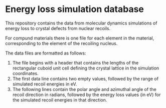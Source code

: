 Energy loss simulation database
===============================

This repository contains the data from molecular dynamics simulations of energy loss to crystal defects from nuclear recoils.

For compund materials there is one file for each element in the material, corresponding to the element of the recoiling nucleus.

The data files are formatted as follows:

1. The file begins with a header that contains the lengths of the rectangular cuboid unit cell defining the crystal lattice in the simulation coordinates.
2. The first data line contains two empty values, followed by the range of simulated recoil energies in eV.
3. The following lines contain the polar angle and azimuthal angle of the recoil direction in radians, followed by the energy loss values (in eV) for the simulated recoil energies in that direction.
